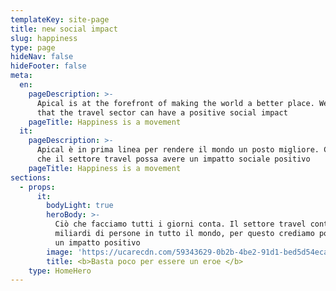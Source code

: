 ```yaml
---
templateKey: site-page
title: new social impact
slug: happiness
type: page
hideNav: false
hideFooter: false
meta:
  en:
    pageDescription: >-
      Apical is at the forefront of making the world a better place. We believe
      that the travel sector can have a positive social impact
    pageTitle: Happiness is a movement
  it:
    pageDescription: >-
      Apical è in prima linea per rendere il mondo un posto migliore. Crediamo
      che il settore travel possa avere un impatto sociale positivo
    pageTitle: Happiness is a movement
sections:
  - props:
      it:
        bodyLight: true
        heroBody: >-
          Ciò che facciamo tutti i giorni conta. Il settore travel contamina
          miliardi di persone in tutto il mondo, per questo crediamo possa avere
          un impatto positivo
        image: 'https://ucarecdn.com/59343629-0b2b-4be2-91d1-bed5d54ecadf/'
        title: <b>Basta poco per essere un eroe </b>
    type: HomeHero
---
```



